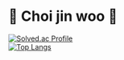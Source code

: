 # 🐾 Choi jin woo 🐾
[![Solved.ac Profile](http://mazassumnida.wtf/api/v2/generate_badge?boj=wlsgudy3)](https://solved.ac/wlsgudy3/)<br>
[![Top Langs](https://github-readme-stats.vercel.app/api/top-langs/?username=wlsgudy3&layout=compact)](https://github.com/wlsgudy3/github-readme-stats)

<!--
**wlsgudy3/wlsgudy3** is a ✨ _special_ ✨ repository because its `README.md` (this file) appears on your GitHub profile.

Here are some ideas to get you started:

- 🔭 I’m currently working on ...
- 🌱 I’m currently learning ...
- 👯 I’m looking to collaborate on ...
- 🤔 I’m looking for help with ...
- 💬 Ask me about ...
- 📫 How to reach me: ...
- 😄 Pronouns: ...
- ⚡ Fun fact: ...
-->
